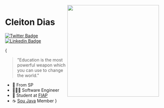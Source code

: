 <img align="right" width="300" height="300" src="https://user-images.githubusercontent.com/42544892/137599232-9a3697a3-e67c-4c84-9d5a-c48045cc4337.gif" />



# Cleiton Dias
[![Twitter Badge](https://img.shields.io/badge/-@cleiton_dsd-informational?style=flat-square&labelColor=informational&logo=twitter&logoColor=white&link=https://twitter.com/Cleiton_Dsd)](https://twitter.com/Cleiton_Dsd) 
[![Linkedin Badge](https://img.shields.io/badge/-Cleiton%20Dias-informational?style=flat-square&logo=Linkedin&logoColor=white&link=https://www.linkedin.com/in/diego-schell-fernandes/)](https://www.linkedin.com/in/cleitondsd/) 

{

> "Education is the most powerful weapon which you can use to change the world."


- 📍  From SP
- 👨🏽‍💻 Software Engineer
- 🏫 Student at [FIAP](https://www.fiap.com.br/)
- ☕ [Sou Java](https://www.meetup.com/pt-BR/SouJava) Member
}
